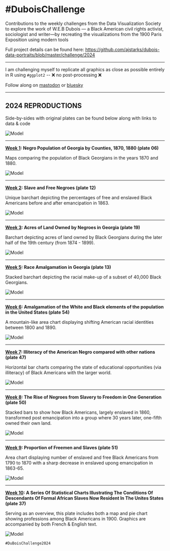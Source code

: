 # #DuboisChallenge
Contributions to the weekly challenges from the Data Visualization Society to explore the work of W.E.B Dubois — a Black American civil rights activist, sociologist and writer—by recreating the visualizations from the 1900 Paris Exposition using modern tools

Full project details can be found here: 
https://github.com/ajstarks/dubois-data-portraits/blob/master/challenge/2024 

-----------------------------------

I am challenging myself to replicate all graphics as close as possible entirely in R using ```#ggplot2```  --  ❌ no post-processing ❌

Follow along on [mastodon](https://vis.social/@mollykuhs) or [bluesky](https://bsky.app/profile/kuhs.bsky.social)

-----------------------------------

## **2024 REPRODUCTIONS**
Side-by-sides with original plates can be found below along with links to data & code

![Model](https://github.com/makuhs/DuboisChallenge/blob/main/final_combined.png)

-----------------------------------

**[Week 1](https://github.com/makuhs/DuboisChallenge/tree/main/Week01): Negro Population of Georgia by Counties, 1870, 1880 (plate 06)**

Maps comparing the population of Black Georgians in the years 1870 and 1880. 

![Model](https://github.com/makuhs/DuboisChallenge/blob/main/Week01/week1_sidebyside.png) 

-----------------------------------

**[Week 2](https://github.com/makuhs/DuboisChallenge/tree/main/Week02): Slave and Free Negroes (plate 12)**

Unique barchart depicting the percentages of free and enslaved Black Americans before and after emancipation in 1863. 

![Model](https://github.com/makuhs/DuboisChallenge/blob/main/Week02/week2_sidebyside.png) 

-----------------------------------

**[Week 3](https://github.com/makuhs/DuboisChallenge/tree/main/Week03): Acres of Land Owned by Negroes in Georgia (plate 19)**

Barchart depicting acres of land owned by Black Georgians during the later half of the 19th century (from 1874 - 1899).

![Model](https://github.com/makuhs/DuboisChallenge/blob/main/Week03/week3_sidebyside.png)

-----------------------------------

**[Week 5](https://github.com/makuhs/DuboisChallenge/tree/main/Week05): Race Amalgamation in Georgia (plate 13)**

Stacked barchart depicting the racial make-up of a subset of 40,000 Black Georgians.  

![Model](https://github.com/makuhs/DuboisChallenge/blob/main/Week05/week5_sidebyside.png)

-----------------------------------

**[Week 6](https://github.com/makuhs/DuboisChallenge/tree/main/Week06): Amalgamation of the White and Black elements of the population in the United States (plate 54)**

A mountain-like area chart displaying shifting American racial identities between 1800 and 1890.

![Model](https://github.com/makuhs/DuboisChallenge/blob/main/Week06/week6_sidebyside.png)

-----------------------------------

**[Week 7](https://github.com/makuhs/DuboisChallenge/tree/main/Week07): Illiteracy of the American Negro compared with other nations (plate 47)**

Horizontal bar charts comparing the state of educational opportunities (via illiteracy) of Black Americans with the larger world. 

![Model](https://github.com/makuhs/DuboisChallenge/blob/main/Week07/week7_sidebyside.png)

-----------------------------------

**[Week 8](https://github.com/makuhs/DuboisChallenge/tree/main/Week08): The Rise of Negroes from Slavery to Freedom in One Generation (plate 50)**

Stacked bars to show how Black Americans, largely enslaved in 1860, transformed post emancipation into a group where 30 years later, one-fifth owned their own land.

![Model](https://github.com/makuhs/DuboisChallenge/blob/main/Week08/week8_sidebyside.png)

-----------------------------------

**[Week 9](https://github.com/makuhs/DuboisChallenge/tree/main/Week09): Proportion of Freemen and Slaves (plate 51)**

Area chart displaying number of enslaved and free Black Americans from 1790 to 1870 with a sharp decrease in enslaved upong emancipation in 1863-65.

![Model](https://github.com/makuhs/DuboisChallenge/blob/main/Week09/week9_sidebyside.png)

-----------------------------------

**[Week 10](https://github.com/makuhs/DuboisChallenge/tree/main/Week10): A Series Of Statistical Charts Illustrating The Conditions Of Descendants Of Formal African Slaves Now Resident In The Unites States (plate 37)**

Serving as an overview, this plate includes both a map and pie chart showing professions among Black Americans in 1900. Graphics are accompanied by both French & English text. 

![Model](https://github.com/makuhs/DuboisChallenge/blob/main/Week10/week10_sidebyside.png)


```#DuBoisChallenge2024```
